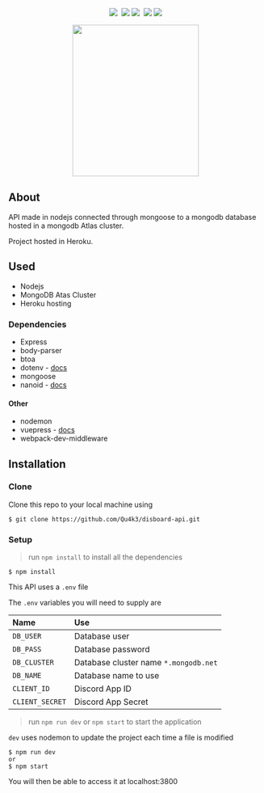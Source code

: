 <p align="center">
    <img src="https://circleci.com/gh/Qu4k3/disboard-api.svg?style=svg&circle-token=c1aea5451e8ad018851e45c477d8f4112b7ebfb4" />&nbsp;
    <img src="https://img.shields.io/uptimerobot/status/m781988862-3ea72d807b59330ef0d3eaac.svg?label=server&style=flat" /> <img src="https://img.shields.io/uptimerobot/ratio/m781988862-3ea72d807b59330ef0d3eaac.svg?label=server%20uptime&style=flat" />&nbsp;
    <img src="https://img.shields.io/uptimerobot/status/m781896193-0fc26013b414711d48d26082.svg?label=API%20status&style=flat" /> <img src="https://img.shields.io/uptimerobot/ratio/m781896193-0fc26013b414711d48d26082.svg?label=API%20uptime&style=flat" />
</p>
<p align="center">
    <img width="250" height="300" src="https://cdn.discordapp.com/attachments/503303753705848838/541409603255009291/shuvi-white.gif">
</p>

## About

API made in nodejs connected through mongoose to a mongodb database hosted in a mongodb Atlas cluster.

Project hosted in Heroku.

## Used

- Nodejs
- MongoDB Atas Cluster
- Heroku hosting

### Dependencies

- Express
- body-parser
- btoa
- dotenv - [docs](https://github.com/motdotla/dotenv)
- mongoose
- nanoid - [docs](https://github.com/ai/nanoid)

#### Other

- nodemon
- vuepress - [docs](https://vuepress.vuejs.org/guide/)
- webpack-dev-middleware

## Installation

### Clone

Clone this repo to your local machine using
```shell
$ git clone https://github.com/Qu4k3/disboard-api.git
```

### Setup

> run `npm install` to install all the dependencies

```shell
$ npm install
```

This API uses a `.env` file

The `.env` variables you will need to supply are

| Name            | Use                                            |
|:----------------|:-----------------------------------------------|
| `DB_USER`       | Database user                         |
| `DB_PASS`       | Database password                          |
| `DB_CLUSTER`    | Database cluster name     `*.mongodb.net`          |
| `DB_NAME`       | Database name to use   |
| `CLIENT_ID`     | Discord App ID |
| `CLIENT_SECRET` | Discord App Secret |

> run `npm run dev` or `npm start` to start the application

`dev` uses nodemon to update the project each time a file is modified

```shell
$ npm run dev
or
$ npm start
```

You will then be able to access it at localhost:3800

